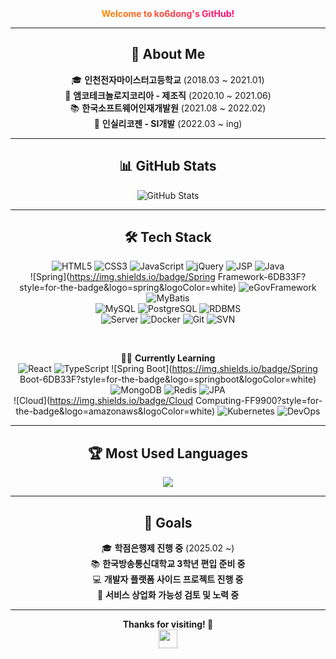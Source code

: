<!-- 상단 꾸밈 -->
<div align="center">
  <strong><span style="background: linear-gradient(to right, #ff8c00, #ff0080); -webkit-background-clip: text; color: transparent;">
    Welcome to ko6dong's GitHub!
  </span></strong>
</div>

---

<div align="center">
    
  ## 🚀 About Me  
  🎓 **인천전자마이스터고등학교** (2018.03 ~ 2021.01)  
  🏢 **앰코테크놀로지코리아 - 제조직** (2020.10 ~ 2021.06)  
  📚 **한국소프트웨어인재개발원** (2021.08 ~ 2022.02)  
  🏢 **인실리코젠 - SI개발** (2022.03 ~ ing)  

</div>

---

<div align="center">
    
  ## 📊 GitHub Stats  
  <img src="https://github-readme-stats.vercel.app/api?username=ko6dong&show_icons=true&theme=transparent" alt="GitHub Stats">

</div>

---

<div align="center">
    
  ## 🛠 Tech Stack  
  ![HTML5](https://img.shields.io/badge/HTML5-E34F26?style=for-the-badge&logo=html5&logoColor=white)
  ![CSS3](https://img.shields.io/badge/CSS3-1572B6?style=for-the-badge&logo=css3&logoColor=white)
  ![JavaScript](https://img.shields.io/badge/JavaScript-F7DF1E?style=for-the-badge&logo=javascript&logoColor=black)
  ![jQuery](https://img.shields.io/badge/jQuery-0769AD?style=for-the-badge&logo=jquery&logoColor=white)
  ![JSP](https://img.shields.io/badge/JSP-FF9800?style=for-the-badge&logo=java&logoColor=white)
  ![Java](https://img.shields.io/badge/Java-007396?style=for-the-badge&logo=java&logoColor=white)  
  ![Spring](https://img.shields.io/badge/Spring Framework-6DB33F?style=for-the-badge&logo=spring&logoColor=white)
  ![eGovFramework](https://img.shields.io/badge/eGovFramework-008ACD?style=for-the-badge&logo=spring&logoColor=white)
  ![MyBatis](https://img.shields.io/badge/MyBatis-DC382D?style=for-the-badge&logo=apachemaven&logoColor=white)  
  ![MySQL](https://img.shields.io/badge/MySQL-4479A1?style=for-the-badge&logo=mysql&logoColor=white)
  ![PostgreSQL](https://img.shields.io/badge/PostgreSQL-336791?style=for-the-badge&logo=postgresql&logoColor=white)
  ![RDBMS](https://img.shields.io/badge/RDBMS-CC2927?style=for-the-badge&logo=microsoftsqlserver&logoColor=white)  
  ![Server](https://img.shields.io/badge/Server-0052CC?style=for-the-badge&logo=apache&logoColor=white)
  ![Docker](https://img.shields.io/badge/Docker-2496ED?style=for-the-badge&logo=docker&logoColor=white)
  ![Git](https://img.shields.io/badge/Git-F05032?style=for-the-badge&logo=git&logoColor=white)
  ![SVN](https://img.shields.io/badge/SVN-809CC9?style=for-the-badge&logo=subversion&logoColor=white)  

  <br/>

  🧑‍💻 **Currently Learning**  
  ![React](https://img.shields.io/badge/React-61DAFB?style=for-the-badge&logo=react&logoColor=black)
  ![TypeScript](https://img.shields.io/badge/TypeScript-3178C6?style=for-the-badge&logo=typescript&logoColor=white)
  ![Spring Boot](https://img.shields.io/badge/Spring Boot-6DB33F?style=for-the-badge&logo=springboot&logoColor=white)  
  ![MongoDB](https://img.shields.io/badge/MongoDB-47A248?style=for-the-badge&logo=mongodb&logoColor=white)
  ![Redis](https://img.shields.io/badge/Redis-DC382D?style=for-the-badge&logo=redis&logoColor=white)
  ![JPA](https://img.shields.io/badge/JPA-007396?style=for-the-badge&logo=hibernate&logoColor=white)  
  ![Cloud](https://img.shields.io/badge/Cloud Computing-FF9900?style=for-the-badge&logo=amazonaws&logoColor=white)
  ![Kubernetes](https://img.shields.io/badge/Kubernetes-326CE5?style=for-the-badge&logo=kubernetes&logoColor=white)
  ![DevOps](https://img.shields.io/badge/DevOps-1F7FFF?style=for-the-badge&logo=githubactions&logoColor=white)  

</div>

---

<div align="center">
    
  ## 🏆 Most Used Languages  
  <img src="https://github-readme-stats.vercel.app/api/top-langs/?username=ko6dong&layout=compact&theme=transparent&langs_count=8"/>

</div>

---

<div align="center">
    
  ## 🎯 Goals  
  🎓 **학점은행제 진행 중** (2025.02 ~)  
  📚 **한국방송통신대학교 3학년 편입 준비 중**  
  💻 **개발자 플랫폼 사이드 프로젝트 진행 중**  
  🚀 **서비스 상업화 가능성 검토 및 노력 중**  

</div>

---

<div align="center">
  <strong>Thanks for visiting! 🚀</strong>  
  <br>
  <img src="https://media.giphy.com/media/hvRJCLFzcasrR4ia7z/giphy.gif" width="30px"/>
</div>
